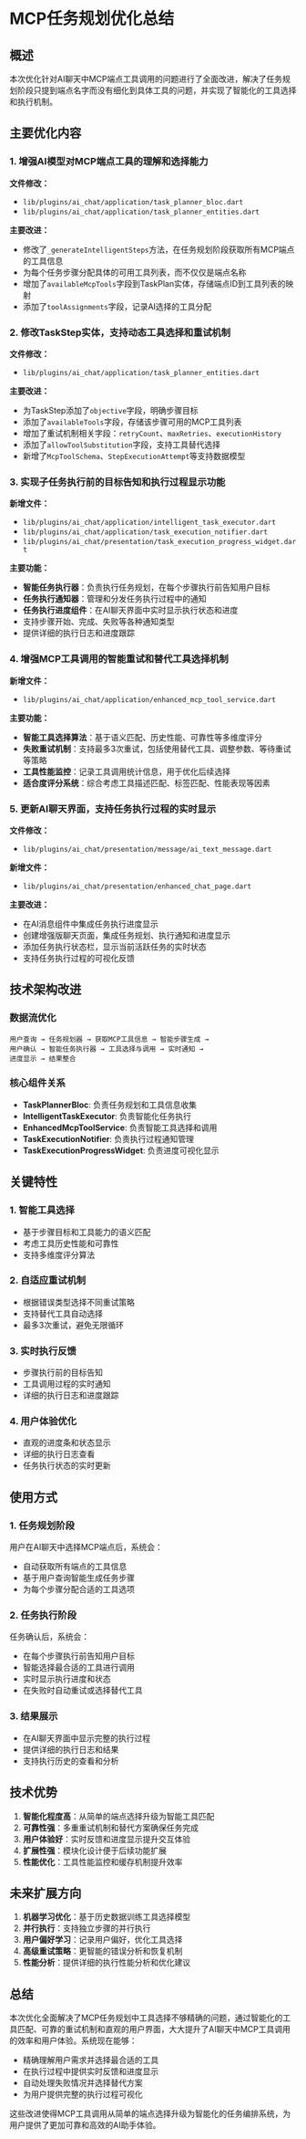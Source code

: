 # MCP任务规划优化总结

## 概述

本次优化针对AI聊天中MCP端点工具调用的问题进行了全面改进，解决了任务规划阶段只提到端点名字而没有细化到具体工具的问题，并实现了智能化的工具选择和执行机制。

## 主要优化内容

### 1. 增强AI模型对MCP端点工具的理解和选择能力

**文件修改：**
- `lib/plugins/ai_chat/application/task_planner_bloc.dart`
- `lib/plugins/ai_chat/application/task_planner_entities.dart`

**主要改进：**
- 修改了`_generateIntelligentSteps`方法，在任务规划阶段获取所有MCP端点的工具信息
- 为每个任务步骤分配具体的可用工具列表，而不仅仅是端点名称
- 增加了`availableMcpTools`字段到TaskPlan实体，存储端点ID到工具列表的映射
- 添加了`toolAssignments`字段，记录AI选择的工具分配

### 2. 修改TaskStep实体，支持动态工具选择和重试机制

**文件修改：**
- `lib/plugins/ai_chat/application/task_planner_entities.dart`

**主要改进：**
- 为TaskStep添加了`objective`字段，明确步骤目标
- 添加了`availableTools`字段，存储该步骤可用的MCP工具列表
- 增加了重试机制相关字段：`retryCount`、`maxRetries`、`executionHistory`
- 添加了`allowToolSubstitution`字段，支持工具替代选择
- 新增了`McpToolSchema`、`StepExecutionAttempt`等支持数据模型

### 3. 实现子任务执行前的目标告知和执行过程显示功能

**新增文件：**
- `lib/plugins/ai_chat/application/intelligent_task_executor.dart`
- `lib/plugins/ai_chat/application/task_execution_notifier.dart`
- `lib/plugins/ai_chat/presentation/task_execution_progress_widget.dart`

**主要功能：**
- **智能任务执行器**：负责执行任务规划，在每个步骤执行前告知用户目标
- **任务执行通知器**：管理和分发任务执行过程中的通知
- **任务执行进度组件**：在AI聊天界面中实时显示执行状态和进度
- 支持步骤开始、完成、失败等各种通知类型
- 提供详细的执行日志和进度跟踪

### 4. 增强MCP工具调用的智能重试和替代工具选择机制

**新增文件：**
- `lib/plugins/ai_chat/application/enhanced_mcp_tool_service.dart`

**主要功能：**
- **智能工具选择算法**：基于语义匹配、历史性能、可靠性等多维度评分
- **失败重试机制**：支持最多3次重试，包括使用替代工具、调整参数、等待重试等策略
- **工具性能监控**：记录工具调用统计信息，用于优化后续选择
- **适合度评分系统**：综合考虑工具描述匹配、标签匹配、性能表现等因素

### 5. 更新AI聊天界面，支持任务执行过程的实时显示

**文件修改：**
- `lib/plugins/ai_chat/presentation/message/ai_text_message.dart`

**新增文件：**
- `lib/plugins/ai_chat/presentation/enhanced_chat_page.dart`

**主要改进：**
- 在AI消息组件中集成任务执行进度显示
- 创建增强版聊天页面，集成任务规划、执行通知和进度显示
- 添加任务执行状态栏，显示当前活跃任务的实时状态
- 支持任务执行过程的可视化反馈

## 技术架构改进

### 数据流优化
```
用户查询 → 任务规划器 → 获取MCP工具信息 → 智能步骤生成 → 
用户确认 → 智能任务执行器 → 工具选择与调用 → 实时通知 → 
进度显示 → 结果整合
```

### 核心组件关系
- **TaskPlannerBloc**: 负责任务规划和工具信息收集
- **IntelligentTaskExecutor**: 负责智能化任务执行
- **EnhancedMcpToolService**: 负责智能工具选择和调用
- **TaskExecutionNotifier**: 负责执行过程通知管理
- **TaskExecutionProgressWidget**: 负责进度可视化显示

## 关键特性

### 1. 智能工具选择
- 基于步骤目标和工具能力的语义匹配
- 考虑工具历史性能和可靠性
- 支持多维度评分算法

### 2. 自适应重试机制
- 根据错误类型选择不同重试策略
- 支持替代工具自动选择
- 最多3次重试，避免无限循环

### 3. 实时执行反馈
- 步骤执行前的目标告知
- 工具调用过程的实时通知
- 详细的执行日志和进度跟踪

### 4. 用户体验优化
- 直观的进度条和状态显示
- 详细的执行日志查看
- 任务执行状态的实时更新

## 使用方式

### 1. 任务规划阶段
用户在AI聊天中选择MCP端点后，系统会：
- 自动获取所有端点的工具信息
- 基于用户查询智能生成任务步骤
- 为每个步骤分配合适的工具选项

### 2. 任务执行阶段
任务确认后，系统会：
- 在每个步骤执行前告知用户目标
- 智能选择最合适的工具进行调用
- 实时显示执行进度和状态
- 在失败时自动重试或选择替代工具

### 3. 结果展示
- 在AI聊天界面中显示完整的执行过程
- 提供详细的执行日志和结果
- 支持执行历史的查看和分析

## 技术优势

1. **智能化程度高**：从简单的端点选择升级为智能工具匹配
2. **可靠性强**：多重重试机制和替代方案确保任务完成
3. **用户体验好**：实时反馈和进度显示提升交互体验
4. **扩展性强**：模块化设计便于后续功能扩展
5. **性能优化**：工具性能监控和缓存机制提升效率

## 未来扩展方向

1. **机器学习优化**：基于历史数据训练工具选择模型
2. **并行执行**：支持独立步骤的并行执行
3. **用户偏好学习**：记录用户偏好，优化工具选择
4. **高级重试策略**：更智能的错误分析和恢复机制
5. **性能分析**：提供详细的执行性能分析和优化建议

## 总结

本次优化全面解决了MCP任务规划中工具选择不够精确的问题，通过智能化的工具匹配、可靠的重试机制和直观的用户界面，大大提升了AI聊天中MCP工具调用的效率和用户体验。系统现在能够：

- 精确理解用户需求并选择最合适的工具
- 在执行过程中提供实时反馈和进度显示
- 自动处理失败情况并选择替代方案
- 为用户提供完整的执行过程可视化

这些改进使得MCP工具调用从简单的端点选择升级为智能化的任务编排系统，为用户提供了更加可靠和高效的AI助手体验。
